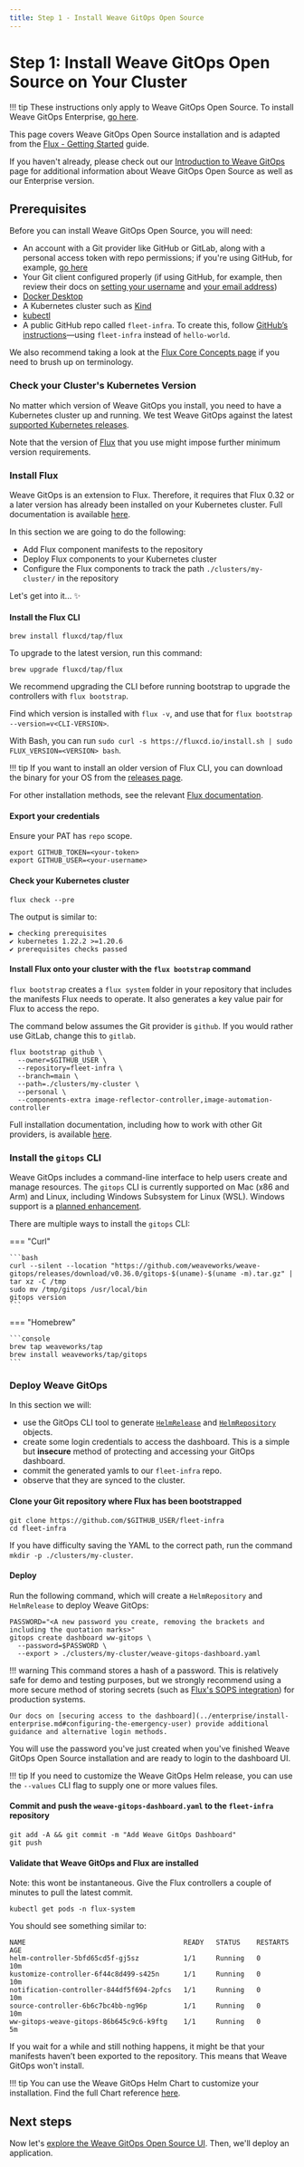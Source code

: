 ```yaml
---
title: Step 1 - Install Weave GitOps Open Source
---
```


# Step 1: Install Weave GitOps Open Source on Your Cluster

!!! tip
    These instructions only apply to Weave GitOps Open Source. To install Weave GitOps Enterprise, [go here](../enterprise/install-enterprise.md).

This page covers Weave GitOps Open Source installation and is adapted from the [Flux - Getting Started](https://fluxcd.io/docs/get-started/) guide.

If you haven't already, please check out our [Introduction to Weave GitOps](../intro-weave-gitops.md) page for additional information about Weave GitOps Open Source as well as our Enterprise version.

## Prerequisites

Before you can install Weave GitOps Open Source, you will need:

- An account with a Git provider like GitHub or GitLab, along with a personal access token with repo permissions; if you're using GitHub, for example, [go here](https://docs.github.com/en/authentication/keeping-your-account-and-data-secure/creating-a-personal-access-token)
- Your Git client configured properly (if using GitHub, for example,
then review their docs on [setting your username](https://docs.github.com/en/get-started/getting-started-with-git/setting-your-username-in-git#setting-your-git-username-for-every-repository-on-your-computer) and
[your email address](https://docs.github.com/en/account-and-profile/setting-up-and-managing-your-personal-account-on-github/managing-email-preferences/setting-your-commit-email-address#setting-your-email-address-for-every-repository-on-your-computer))
- [Docker Desktop](https://www.docker.com/products/docker-desktop/)
- A Kubernetes cluster such as [Kind][kind]
- [kubectl][kubectl]
- A public GitHub repo called `fleet-infra`. To create this, follow [GitHub’s instructions](https://docs.github.com/en/github-ae@latest/get-started/quickstart/create-a-repo)—using `fleet-infra` instead of `hello-world`.

We also recommend taking a look at the [Flux Core Concepts page](https://fluxcd.io/flux/concepts/) if you need to brush up on terminology.

### Check your Cluster's Kubernetes Version

No matter which version of Weave GitOps you install, you need to have a Kubernetes cluster up
and running. We test Weave GitOps against the latest [supported Kubernetes releases](https://kubernetes.io/releases/).

Note that the version of [Flux](https://fluxcd.io/docs/installation/#prerequisites) that you use might impose further minimum version requirements.

### Install Flux

Weave GitOps is an extension to Flux. Therefore, it requires that Flux 0.32 or a
later version has already been installed on your Kubernetes cluster. Full documentation
is available [here][fl-install].

In this section we are going to do the following:

- Add Flux component manifests to the repository
- Deploy Flux components to your Kubernetes cluster
- Configure the Flux components to track the path `./clusters/my-cluster/` in the repository

Let's get into it... :sparkles:

#### Install the Flux CLI

   ```
   brew install fluxcd/tap/flux
   ```

To upgrade to the latest version, run this command:

```
brew upgrade fluxcd/tap/flux
```

We recommend upgrading the CLI before running bootstrap to upgrade the controllers with `flux bootstrap`.

Find which version is installed with `flux -v`, and use that for `flux bootstrap --version=v<CLI-VERSION>`.

With Bash, you can run `sudo curl -s https://fluxcd.io/install.sh | sudo FLUX_VERSION=<VERSION> bash`.

!!! tip
    If you want to install an older version of Flux CLI, you can download the binary for your OS from the [releases page](https://github.com/fluxcd/flux2/releases).

For other installation methods, see the relevant [Flux documentation][fl-install].

#### Export your credentials

Ensure your PAT has `repo` scope.

   ```
   export GITHUB_TOKEN=<your-token>
   export GITHUB_USER=<your-username>
   ```

#### Check your Kubernetes cluster

   ```
   flux check --pre
   ```

   The output is similar to:

   ```
   ► checking prerequisites
   ✔ kubernetes 1.22.2 >=1.20.6
   ✔ prerequisites checks passed
   ```

#### Install Flux onto your cluster with the `flux bootstrap` command

`flux bootstrap` creates a `flux system` folder in your repository that includes the manifests Flux needs to operate. It also generates a key value pair for Flux to access the repo.

The command below assumes the Git provider is `github`. If you would rather use GitLab, change this to `gitlab`.

   ```
   flux bootstrap github \
     --owner=$GITHUB_USER \
     --repository=fleet-infra \
     --branch=main \
     --path=./clusters/my-cluster \
     --personal \
     --components-extra image-reflector-controller,image-automation-controller
   ```

Full installation documentation, including how to work with other Git providers, is available [here][fl-install].

### Install the `gitops` CLI

Weave GitOps includes a command-line interface to help users create and manage resources. The `gitops` CLI is currently supported on Mac (x86 and Arm) and Linux, including Windows Subsystem for Linux (WSL). Windows support is a [planned enhancement](https://github.com/weaveworks/weave-gitops/issues/663).

There are multiple ways to install the `gitops` CLI:

=== "Curl"

    ```bash
    curl --silent --location "https://github.com/weaveworks/weave-gitops/releases/download/v0.36.0/gitops-$(uname)-$(uname -m).tar.gz" | tar xz -C /tmp
    sudo mv /tmp/gitops /usr/local/bin
    gitops version
    ```

=== "Homebrew"

    ```console
    brew tap weaveworks/tap
    brew install weaveworks/tap/gitops
    ```

### Deploy Weave GitOps

In this section we will:

- use the GitOps CLI tool to generate [`HelmRelease`][helm-rel] and [`HelmRepository`][helm-repo] objects.
- create some login credentials to access the dashboard. This is a simple but **insecure**
  method of protecting and accessing your GitOps dashboard.
- commit the generated yamls to our `fleet-infra` repo.
- observe that they are synced to the cluster.

#### Clone your Git repository where Flux has been bootstrapped

   ```
   git clone https://github.com/$GITHUB_USER/fleet-infra
   cd fleet-infra
   ```

If you have difficulty saving the YAML to the correct path, run the command `mkdir -p ./clusters/my-cluster`.

#### Deploy

Run the following command, which will create a `HelmRepository` and `HelmRelease` to deploy Weave GitOps:

   ```
   PASSWORD="<A new password you create, removing the brackets and including the quotation marks>"
   gitops create dashboard ww-gitops \
     --password=$PASSWORD \
     --export > ./clusters/my-cluster/weave-gitops-dashboard.yaml
   ```

!!! warning
    This command stores a hash of a password. This is relatively safe for demo and testing purposes, but we strongly
    recommend using a more secure method of storing secrets (such as [Flux's SOPS integration][sops]) for production systems.

    Our docs on [securing access to the dashboard](../enterprise/install-enterprise.md#configuring-the-emergency-user) provide additional guidance and alternative login methods.

You will use the password you've just created when you've finished Weave GitOps Open Source installation and are ready to login to the dashboard UI.

!!! tip
    If you need to customize the Weave GitOps Helm release, you can use the `--values` CLI flag to supply one or more values files.

#### Commit and push the `weave-gitops-dashboard.yaml` to the `fleet-infra` repository

   ```
   git add -A && git commit -m "Add Weave GitOps Dashboard"
   git push
   ```

#### Validate that Weave GitOps and Flux are installed

Note: this wont be instantaneous. Give the Flux controllers a couple of minutes to pull the latest commit.

   ```
   kubectl get pods -n flux-system
   ```

   You should see something similar to:

   ```
   NAME                                       READY   STATUS    RESTARTS   AGE
   helm-controller-5bfd65cd5f-gj5sz           1/1     Running   0          10m
   kustomize-controller-6f44c8d499-s425n      1/1     Running   0          10m
   notification-controller-844df5f694-2pfcs   1/1     Running   0          10m
   source-controller-6b6c7bc4bb-ng96p         1/1     Running   0          10m
   ww-gitops-weave-gitops-86b645c9c6-k9ftg    1/1     Running   0          5m
   ```

If you wait for a while and still nothing happens, it might be that your manifests haven’t been exported to the repository. This means that Weave GitOps won't install.

!!! tip
    You can use the Weave GitOps Helm Chart to customize your installation.
    Find the full Chart reference [here](../references/helm-reference.md).

## Next steps

Now let's [explore the Weave GitOps Open Source UI](./ui-oss.md). Then, we'll deploy an application.

[kind]: https://kind.sigs.k8s.io/docs/user/quick-start/
[kubectl]: https://kubernetes.io/docs/tasks/tools/#kubectl
[fl-install]: https://fluxcd.io/docs/installation/
[sops]: https://fluxcd.io/docs/guides/mozilla-sops/
[helm-repo]: https://fluxcd.io/flux/components/source/helmrepositories/#writing-a-helmrepository-spec
[helm-rel]: https://fluxcd.io/flux/components/helm/helmreleases/
